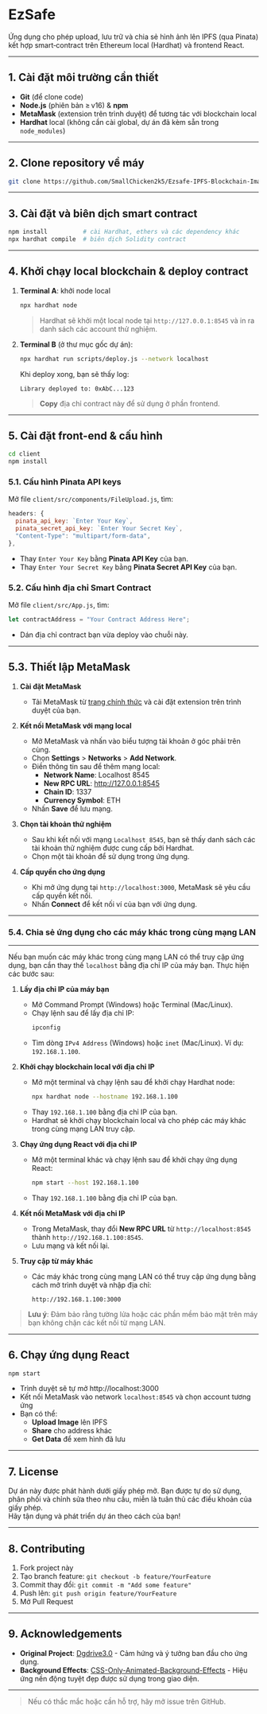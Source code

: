 # EzSafe

Ứng dụng cho phép upload, lưu trữ và chia sẻ hình ảnh lên IPFS (qua Pinata) kết hợp smart‑contract trên Ethereum local (Hardhat) và frontend React.

---

## 1. Cài đặt môi trường cần thiết

- **Git** (để clone code)  
- **Node.js** (phiên bản ≥ v16) & **npm**  
- **MetaMask** (extension trên trình duyệt) để tương tác với blockchain local  
- **Hardhat** local (không cần cài global, dự án đã kèm sẵn trong `node_modules`)

---

## 2. Clone repository về máy

```bash
git clone https://github.com/SmallChicken2k5/Ezsafe-IPFS-Blockchain-ImageUploader.git
```

---

## 3. Cài đặt và biên dịch smart contract

```bash
npm install          # cài Hardhat, ethers và các dependency khác
npx hardhat compile  # biên dịch Solidity contract
```

---

## 4. Khởi chạy local blockchain & deploy contract

1. **Terminal A**: khởi node local

    ```bash
    npx hardhat node
    ```

    > Hardhat sẽ khởi một local node tại `http://127.0.0.1:8545` và in ra danh sách các account thử nghiệm.

2. **Terminal B** (ở thư mục gốc dự án):

    ```bash
    npx hardhat run scripts/deploy.js --network localhost
    ```

    Khi deploy xong, bạn sẽ thấy log:

    ```text
    Library deployed to: 0xAbC...123
    ```

    > **Copy** địa chỉ contract này để sử dụng ở phần frontend.

---

## 5. Cài đặt front-end & cấu hình

```bash
cd client
npm install
```

### 5.1. Cấu hình Pinata API keys

Mở file `client/src/components/FileUpload.js`, tìm:

```js
headers: {
  pinata_api_key: `Enter Your Key`,
  pinata_secret_api_key: `Enter Your Secret Key`,
  "Content-Type": "multipart/form-data",
},
```

- Thay ``Enter Your Key`` bằng **Pinata API Key** của bạn.  
- Thay ``Enter Your Secret Key`` bằng **Pinata Secret API Key** của bạn.

### 5.2. Cấu hình địa chỉ Smart Contract

Mở file `client/src/App.js`, tìm:

```js
let contractAddress = "Your Contract Address Here";
```

- Dán địa chỉ contract bạn vừa deploy vào chuỗi này.

---

## 5.3. Thiết lập MetaMask

1. **Cài đặt MetaMask**  
   - Tải MetaMask từ [trang chính thức](https://metamask.io/download.html) và cài đặt extension trên trình duyệt của bạn.

2. **Kết nối MetaMask với mạng local**  
   - Mở MetaMask và nhấn vào biểu tượng tài khoản ở góc phải trên cùng.  
   - Chọn **Settings** > **Networks** > **Add Network**.  
   - Điền thông tin sau để thêm mạng local:
     - **Network Name**: Localhost 8545  
     - **New RPC URL**: http://127.0.0.1:8545  
     - **Chain ID**: 1337  
     - **Currency Symbol**: ETH  
   - Nhấn **Save** để lưu mạng.

3. **Chọn tài khoản thử nghiệm**  
   - Sau khi kết nối với mạng `Localhost 8545`, bạn sẽ thấy danh sách các tài khoản thử nghiệm được cung cấp bởi Hardhat.  
   - Chọn một tài khoản để sử dụng trong ứng dụng.

4. **Cấp quyền cho ứng dụng**  
   - Khi mở ứng dụng tại `http://localhost:3000`, MetaMask sẽ yêu cầu cấp quyền kết nối.  
   - Nhấn **Connect** để kết nối ví của bạn với ứng dụng.

---
### 5.4. Chia sẻ ứng dụng cho các máy khác trong cùng mạng LAN
---

Nếu bạn muốn các máy khác trong cùng mạng LAN có thể truy cập ứng dụng, bạn cần thay thế `localhost` bằng địa chỉ IP của máy bạn. Thực hiện các bước sau:

1. **Lấy địa chỉ IP của máy bạn**  
   - Mở Command Prompt (Windows) hoặc Terminal (Mac/Linux).  
   - Chạy lệnh sau để lấy địa chỉ IP:  
     ```bash
     ipconfig
     ```
   - Tìm dòng `IPv4 Address` (Windows) hoặc `inet` (Mac/Linux). Ví dụ: `192.168.1.100`.

2. **Khởi chạy blockchain local với địa chỉ IP**  
   - Mở một terminal và chạy lệnh sau để khởi chạy Hardhat node:  
     ```bash
     npx hardhat node --hostname 192.168.1.100
     ```
   - Thay `192.168.1.100` bằng địa chỉ IP của bạn.  
   - Hardhat sẽ khởi chạy blockchain local và cho phép các máy khác trong cùng mạng LAN truy cập.

3. **Chạy ứng dụng React với địa chỉ IP**  
   - Mở một terminal khác và chạy lệnh sau để khởi chạy ứng dụng React:  
     ```bash
     npm start --host 192.168.1.100
     ```
   - Thay `192.168.1.100` bằng địa chỉ IP của bạn.

4. **Kết nối MetaMask với địa chỉ IP**  
   - Trong MetaMask, thay đổi **New RPC URL** từ `http://localhost:8545` thành `http://192.168.1.100:8545`.  
   - Lưu mạng và kết nối lại.

5. **Truy cập từ máy khác**  
   - Các máy khác trong cùng mạng LAN có thể truy cập ứng dụng bằng cách mở trình duyệt và nhập địa chỉ:  
     ```
     http://192.168.1.100:3000
     ```

> **Lưu ý**: Đảm bảo rằng tường lửa hoặc các phần mềm bảo mật trên máy bạn không chặn các kết nối từ mạng LAN.

---

## 6. Chạy ứng dụng React

```bash
npm start
```

- Trình duyệt sẽ tự mở http://localhost:3000  
- Kết nối MetaMask vào network `localhost:8545` và chọn account tương ứng  
- Bạn có thể:
  - **Upload Image** lên IPFS  
  - **Share** cho address khác  
  - **Get Data** để xem hình đã lưu  

---

## 7. License
Dự án này được phát hành dưới giấy phép mở. Bạn được tự do sử dụng, phân phối và chỉnh sửa theo nhu cầu, miễn là tuân thủ các điều khoản của giấy phép.  
Hãy tận dụng và phát triển dự án theo cách của bạn!


---

## 8. Contributing

1. Fork project này  
2. Tạo branch feature: `git checkout -b feature/YourFeature`  
3. Commit thay đổi: `git commit -m "Add some feature"`  
4. Push lên: `git push origin feature/YourFeature`  
5. Mở Pull Request  

---
## 9. Acknowledgements

- **Original Project**: [Dgdrive3.0](https://github.com/kshitijofficial/Dgdrive3.0) - Cảm hứng và ý tưởng ban đầu cho ứng dụng.  
- **Background Effects**: [CSS-Only-Animated-Background-Effects](https://github.com/jacobscript/CSS-Only-Animated-Background-Effects) - Hiệu ứng nền động tuyệt đẹp được sử dụng trong giao diện.  

---

> Nếu có thắc mắc hoặc cần hỗ trợ, hãy mở issue trên GitHub.
